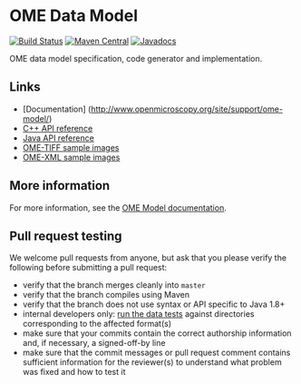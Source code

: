 # OME Data Model

[![Build Status](https://travis-ci.org/ome/ome-model.png)](http://travis-ci.org/ome/ome-model)
[![Maven Central](https://img.shields.io/maven-central/v/org.openmicroscopy/ome-xml.svg)](http://search.maven.org/#search%7Cgav%7C1%7Cg%3A%22org.openmicroscopy%22%20AND%20a%3A%22ome-xml%22)
[![Javadocs](http://javadoc.io/badge/org.openmicroscopy/ome-xml.svg)](http://javadoc.io/doc/org.openmicroscopy/ome-xml) 

OME data model specification, code generator and implementation.

Links
-----

- [Documentation] (http://www.openmicroscopy.org/site/support/ome-model/)
- [C++ API reference](http://www.openmicroscopy.org/site/support/ome-files-cpp/ome-xml/api/html/namespaces.html)
- [Java API reference](http://javadoc.io/doc/org.openmicroscopy/ome-xml/)
- [OME-TIFF sample images](http://downloads.openmicroscopy.org/images/OME-TIFF/)
- [OME-XML sample images](http://downloads.openmicroscopy.org/images/OME-XML/)

More information
----------------

For more information, see the [OME Model documentation](http://www.openmicroscopy.org/site/support/ome-model/).

Pull request testing
--------------------

We welcome pull requests from anyone, but ask that you please verify the
following before submitting a pull request:

 * verify that the branch merges cleanly into ```master```
 * verify that the branch compiles using Maven
 * verify that the branch does not use syntax or API specific to Java 1.8+
 * internal developers only: [run the data
   tests](http://www.openmicroscopy.org/site/support/bio-formats/developers/commit-testing.html)
   against directories corresponding to the affected format(s)
 * make sure that your commits contain the correct authorship information and,
   if necessary, a signed-off-by line
 * make sure that the commit messages or pull request comment contains
   sufficient information for the reviewer(s) to understand what problem was
   fixed and how to test it
